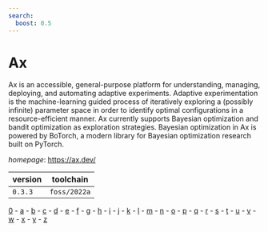 ```yaml
---
search:
  boost: 0.5
---
```

# Ax

Ax is an accessible, general-purpose platform for understanding, managing, deploying, and  automating adaptive experiments. Adaptive experimentation is the machine-learning guided process of iteratively exploring  a (possibly infinite) parameter space in order to identify optimal configurations in a  resource-efficient manner. Ax currently supports Bayesian optimization and bandit  optimization as exploration strategies. Bayesian optimization in Ax is powered by  BoTorch, a modern library for Bayesian optimization research built on PyTorch.

*homepage*: <https://ax.dev/>

version | toolchain
--------|----------
``0.3.3`` | ``foss/2022a``

[0](../0/index.md) - [a](../a/index.md) - [b](../b/index.md) - [c](../c/index.md) - [d](../d/index.md) - [e](../e/index.md) - [f](../f/index.md) - [g](../g/index.md) - [h](../h/index.md) - [i](../i/index.md) - [j](../j/index.md) - [k](../k/index.md) - [l](../l/index.md) - [m](../m/index.md) - [n](../n/index.md) - [o](../o/index.md) - [p](../p/index.md) - [q](../q/index.md) - [r](../r/index.md) - [s](../s/index.md) - [t](../t/index.md) - [u](../u/index.md) - [v](../v/index.md) - [w](../w/index.md) - [x](../x/index.md) - [y](../y/index.md) - [z](../z/index.md)

